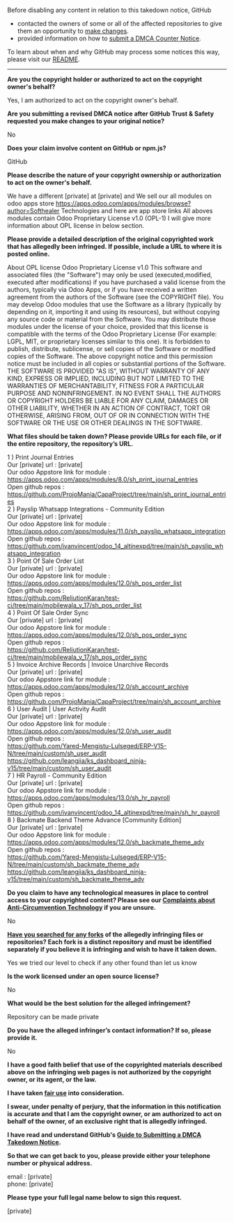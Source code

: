 Before disabling any content in relation to this takedown notice, GitHub
- contacted the owners of some or all of the affected repositories to give them an opportunity to [make changes](https://docs.github.com/en/github/site-policy/dmca-takedown-policy#a-how-does-this-actually-work).
- provided information on how to [submit a DMCA Counter Notice](https://docs.github.com/en/articles/guide-to-submitting-a-dmca-counter-notice).

To learn about when and why GitHub may process some notices this way, please visit our [README](https://github.com/github/dmca/blob/master/README.md#anatomy-of-a-takedown-notice).

---

**Are you the copyright holder or authorized to act on the copyright owner's behalf?**

Yes, I am authorized to act on the copyright owner's behalf.

**Are you submitting a revised DMCA notice after GitHub Trust & Safety requested you make changes to your original notice?**

No

**Does your claim involve content on GitHub or npm.js?**

GitHub

**Please describe the nature of your copyright ownership or authorization to act on the owner's behalf.**

We have a different [private] at [private] and We sell our all modules on odoo apps store https://apps.odoo.com/apps/modules/browse?author=Softhealer Technologies and here are app store links
All aboves modules contain Odoo Proprietary License v1.0 (OPL-1) I will give more information about OPL license in below section.

**Please provide a detailed description of the original copyrighted work that has allegedly been infringed. If possible, include a URL to where it is posted online.**

About OPL license
Odoo Proprietary License v1.0
This software and associated files (the "Software") may only be used (executed,modified, executed after modifications) if you have purchased a valid license from the authors, typically via Odoo Apps, or if you have received a written agreement
from the authors of the Software (see the COPYRIGHT file).
You may develop Odoo modules that use the Software as a library (typically by depending on it, importing it and using its resources), but without copying any source code or material from the Software. You may distribute those modules under
the license of your choice, provided that this license is compatible with the terms of the Odoo Proprietary License (For example: LGPL, MIT, or proprietary licenses similar to this one).
It is forbidden to publish, distribute, sublicense, or sell copies of the Software or modified copies of the Software.
The above copyright notice and this permission notice must be included in all copies or substantial portions of the Software.
THE SOFTWARE IS PROVIDED "AS IS", WITHOUT WARRANTY OF ANY KIND, EXPRESS OR IMPLIED, INCLUDING BUT NOT LIMITED TO THE WARRANTIES OF MERCHANTABILITY, FITNESS FOR A PARTICULAR PURPOSE AND
NONINFRINGEMENT. IN NO EVENT SHALL THE AUTHORS OR COPYRIGHT HOLDERS BE LIABLE FOR ANY CLAIM, DAMAGES OR OTHER LIABILITY, WHETHER IN AN ACTION OF CONTRACT, TORT OR OTHERWISE, ARISING FROM,
OUT OF OR IN CONNECTION WITH THE SOFTWARE OR THE USE OR OTHER DEALINGS IN THE SOFTWARE.

**What files should be taken down? Please provide URLs for each file, or if the entire repository, the repository’s URL.**

1 ) Print Journal Entries  
Our [private] url : [private]    
Our odoo Appstore link for module : https://apps.odoo.com/apps/modules/8.0/sh_print_journal_entries  
Open github repos :  
https://github.com/ProjoMania/CapaProject/tree/main/sh_print_journal_entries  
2 ) Payslip Whatsapp Integrations - Community Edition  
Our [private] url : [private]    
Our odoo Appstore link for module : https://apps.odoo.com/apps/modules/11.0/sh_payslip_whatsapp_integration  
Open github repos :  
https://github.com/ivanvincent/odoo_14_altinexpd/tree/main/sh_payslip_whatsapp_integration  
3 ) Point Of Sale Order List  
Our [private] url : [private]    
Our odoo Appstore link for module : https://apps.odoo.com/apps/modules/12.0/sh_pos_order_list  
Open github repos :  
https://github.com/ReliutionKaran/test-ci/tree/main/mobilewala_v_17/sh_pos_order_list  
4 ) Point Of Sale Order Sync  
Our [private] url : [private]    
Our odoo Appstore link for module : https://apps.odoo.com/apps/modules/12.0/sh_pos_order_sync  
Open github repos :  
https://github.com/ReliutionKaran/test-ci/tree/main/mobilewala_v_17/sh_pos_order_sync  
5 ) Invoice Archive Records | Invoice Unarchive Records  
Our [private] url : [private]    
Our odoo Appstore link for module : https://apps.odoo.com/apps/modules/12.0/sh_account_archive  
Open github repos :  
https://github.com/ProjoMania/CapaProject/tree/main/sh_account_archive  
6 ) User Audit | User Activity Audit  
Our [private] url : [private]    
Our odoo Appstore link for module : https://apps.odoo.com/apps/modules/12.0/sh_user_audit  
Open github repos :  
https://github.com/Yared-Mengistu-Lulseged/ERP-V15-N/tree/main/custom/sh_user_audit https://github.com/leangjia/ks_dashboard_ninja-v15/tree/main/custom/sh_user_audit  
7 ) HR Payroll - Community Edition  
Our [private] url : [private]    
Our odoo Appstore link for module : https://apps.odoo.com/apps/modules/13.0/sh_hr_payroll  
Open github repos :  
https://github.com/ivanvincent/odoo_14_altinexpd/tree/main/sh_hr_payroll  
8 ) Backmate Backend Theme Advance [Community Edition]  
Our [private] url : [private]    
Our odoo Appstore link for module : https://apps.odoo.com/apps/modules/12.0/sh_backmate_theme_adv  
Open github repos :  
https://github.com/Yared-Mengistu-Lulseged/ERP-V15-N/tree/main/custom/sh_backmate_theme_adv https://github.com/leangjia/ks_dashboard_ninja-v15/tree/main/custom/sh_backmate_theme_adv  

**Do you claim to have any technological measures in place to control access to your copyrighted content? Please see our <a href="https://docs.github.com/articles/guide-to-submitting-a-dmca-takedown-notice#complaints-about-anti-circumvention-technology">Complaints about Anti-Circumvention Technology</a> if you are unsure.**

No

**<a href="https://docs.github.com/articles/dmca-takedown-policy#b-what-about-forks-or-whats-a-fork">Have you searched for any forks</a> of the allegedly infringing files or repositories? Each fork is a distinct repository and must be identified separately if you believe it is infringing and wish to have it taken down.**

Yes we tried our level to check if any other found than let us know

**Is the work licensed under an open source license?**

No

**What would be the best solution for the alleged infringement?**

Repository can be made private

**Do you have the alleged infringer’s contact information? If so, please provide it.**

No

**I have a good faith belief that use of the copyrighted materials described above on the infringing web pages is not authorized by the copyright owner, or its agent, or the law.**

**I have taken <a href="https://www.lumendatabase.org/topics/22">fair use</a> into consideration.**

**I swear, under penalty of perjury, that the information in this notification is accurate and that I am the copyright owner, or am authorized to act on behalf of the owner, of an exclusive right that is allegedly infringed.**

**I have read and understand GitHub's <a href="https://docs.github.com/articles/guide-to-submitting-a-dmca-takedown-notice/">Guide to Submitting a DMCA Takedown Notice</a>.**

**So that we can get back to you, please provide either your telephone number or physical address.**

email : [private]  
phone: [private]  

**Please type your full legal name below to sign this request.**

[private]  
